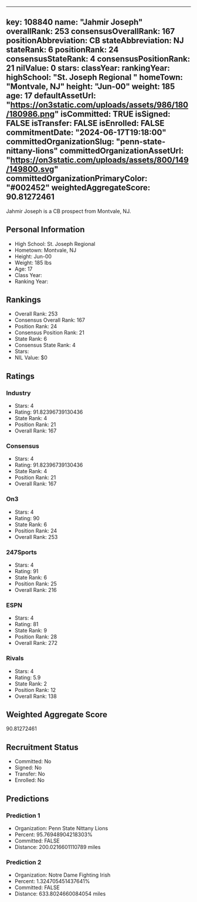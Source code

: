 ---
  key: 108840
  name: "Jahmir Joseph"
  overallRank: 253
  consensusOverallRank: 167
  positionAbbreviation: CB
  stateAbbreviation: NJ
  stateRank: 6
  positionRank: 24
  consensusStateRank: 4
  consensusPositionRank: 21
  nilValue: 0
  stars: 
  classYear: 
  rankingYear: 
  highSchool: "St. Joseph Regional "
  homeTown: "Montvale, NJ"
  height: "Jun-00"
  weight: 185
  age: 17
  defaultAssetUrl: "https://on3static.com/uploads/assets/986/180/180986.png"
  isCommitted: TRUE
  isSigned: FALSE
  isTransfer: FALSE
  isEnrolled: FALSE
  commitmentDate: "2024-06-17T19:18:00"
  committedOrganizationSlug: "penn-state-nittany-lions"
  committedOrganizationAssetUrl: "https://on3static.com/uploads/assets/800/149/149800.svg"
  committedOrganizationPrimaryColor: "#002452"
  weightedAggregateScore: 90.81272461
  ---
  
  Jahmir Joseph is a CB prospect from Montvale, NJ.
  
  ## Personal Information
  - High School: St. Joseph Regional 
  - Hometown: Montvale, NJ
  - Height: Jun-00
  - Weight: 185 lbs
  - Age: 17
  - Class Year: 
  - Ranking Year: 
  
  ## Rankings
  - Overall Rank: 253
  - Consensus Overall Rank: 167
  - Position Rank: 24
  - Consensus Position Rank: 21
  - State Rank: 6
  - Consensus State Rank: 4
  - Stars: 
  - NIL Value: $0
  
  ## Ratings
  
  ### Industry
  - Stars: 4
  - Rating: 91.82396739130436
  - State Rank: 4
  - Position Rank: 21
  - Overall Rank: 167
  
  ### Consensus
  - Stars: 4
  - Rating: 91.82396739130436
  - State Rank: 4
  - Position Rank: 21
  - Overall Rank: 167
  
  ### On3
  - Stars: 4
  - Rating: 90
  - State Rank: 6
  - Position Rank: 24
  - Overall Rank: 253
  
  ### 247Sports
  - Stars: 4
  - Rating: 91
  - State Rank: 6
  - Position Rank: 25
  - Overall Rank: 216
  
  ### ESPN
  - Stars: 4
  - Rating: 81
  - State Rank: 9
  - Position Rank: 28
  - Overall Rank: 272
  
  ### Rivals
  - Stars: 4
  - Rating: 5.9
  - State Rank: 2
  - Position Rank: 12
  - Overall Rank: 138
  
  ## Weighted Aggregate Score
  90.81272461
  
  ## Recruitment Status
  - Committed: No
  - Signed: No
  - Transfer: No
  - Enrolled: No
  
  
  
  ## Predictions
  
  ### Prediction 1
  - Organization: Penn State Nittany Lions
  - Percent: 95.76948904218303%
  - Committed: FALSE
  - Distance: 200.0216601110789 miles
  
  ### Prediction 2
  - Organization: Notre Dame Fighting Irish
  - Percent: 1.324705451437641%
  - Committed: FALSE
  - Distance: 633.8024660084054 miles
  